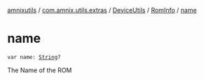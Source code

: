 [amnixutils](../../../index.md) / [com.amnix.utils.extras](../../index.md) / [DeviceUtils](../index.md) / [RomInfo](index.md) / [name](./name.md)

# name

`var name: `[`String`](https://kotlinlang.org/api/latest/jvm/stdlib/kotlin/-string/index.html)`?`

The Name of the ROM

